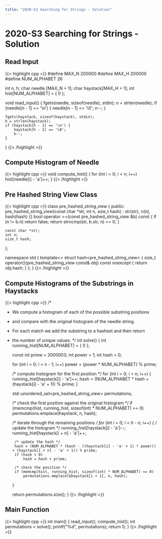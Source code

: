```yaml
---
title: "2020-S3 Searching for Strings - Solution"
---
```


# 2020-S3 Searching for Strings - Solution

## Read Input

{{< highlight cpp >}}
#define MAX_N 200000
#define MAX_H 200000
#define NUM_ALPHABET 26

int  n, h;
char needle  [MAX_N + 1];
char haystack[MAX_H + 1];
int  hist[NUM_ALPHABET] = { 0 };

void read_input() {
	fgets(needle, sizeof(needle), stdin);
	n = strlen(needle);
	if (needle[n - 1] == '\n') {
		needle[n - 1] == '\0';
		n--;
	}

	fgets(haystack, sizeof(haystack), stdin);
	h = strlen(haystack);
	if (haystack[h - 1] == '\n') {
		haystack[h - 1] == '\0';
		h--;
	}
}
{{< /highlight >}}

## Compute Histogram of Needle

{{< highlight cpp >}}
void compute_hist() {
	for (int i = 0; i < n; i++)
		hist[needle[i] - 'a']++;
}
{{< /highlight >}}

## Pre Hashed String View Class

{{< highlight cpp >}}
class pre_hashed_string_view {
public:
	pre_hashed_string_view(const char *str, int n, size_t hash) :
		str(str), n(n), hash(hash) {}
	bool operator ==(const pre_hashed_string_view &b) const {
		if (n != b.n)
			return false;
		return strncmp(str, b.str, n) == 0;
	}

	const char *str;
	int n;
	size_t hash;
};

namespace std {
	template<> struct hash<pre_hashed_string_view> {
		size_t operator()(pre_hashed_string_view const& obj) const noexcept {
			return obj.hash;
		}
	};
}
{{< /highlight >}}

## Compute Histograms of the Substrings in Haystacks

{{< highlight cpp >}}
/*
 * We compute a histogram of each of the possible substring positions
 * and compare with the original histogram of the needle string.
 * For each match we add the substring to a hashset and then return
 * the number of unique values.
 */
int solve() {
	int running_hist[NUM_ALPHABET] = { 0 };

	const int prime = 2000003;
	int power = 1;
	int hash = 0;

	for (int i = 0; i < n - 1; i++)
		power = (power * NUM_ALPHABET) % prime;

	/* compute histogram for the first position */
	for (int i = 0; i < n; i++) {
		running_hist[haystack[i] - 'a']++;
		hash = (NUM_ALPHABET * hash + (haystack[i] - 'a' + 1)) % prime;
	}

	std::unordered_set<pre_hashed_string_view> permutations;

	/* check the first position against the original histogram */
	if (memcmp(hist, running_hist, sizeof(int) * NUM_ALPHABET) == 0)
		permutations.emplace(haystack, n, hash);

	/* iterate through the remaining positions */
	for (int i = 0; i < h - n; i++) {
		/* update the histogram */
		running_hist[haystack[i]     - 'a']--;
		running_hist[haystack[i + n] - 'a']++;

		/* update the hash */
		hash = (NUM_ALPHABET * (hash - ((haystack[i] - 'a' + 1) * power)) + (haystack[i + n] - 'a' + 1)) % prime;
		if (hash < 0)
			hash = hash + prime;

		/* check the position */
		if (memcmp(hist, running_hist, sizeof(int) * NUM_ALPHABET) == 0)
			permutations.emplace(&haystack[i + 1], n, hash);
	}

	return permutations.size();
}
{{< /highlight >}}

## Main Function

{{< highlight cpp >}}
int main() {
	read_input();
	compute_hist();
	int permutations = solve();
	printf("%d", permutations);
	return 0;
}
{{< /highlight >}}
